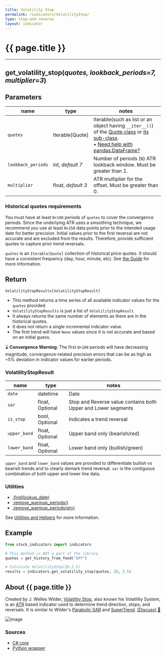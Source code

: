 ```yaml
---
title: Volatility Stop
permalink: /indicators/VolatilityStop/
type: stop-and-reverse
layout: indicator
---
```


# {{ page.title }}

<hr>

## **get_volatility_stop**(*quotes, lookback_periods=7, multiplier=3*)

## Parameters

| name | type | notes
| -- |-- |--
| `quotes` | Iterable[Quote] | Iterable(such as list or an object having `__iter__()`) of the [Quote class]({{site.baseurl}}/guide/#historical-quotes) or [its sub-class]({{site.baseurl}}/guide/#using-custom-quote-classes). <br><span class='qna-dataframe'> • [Need help with pandas.DataFrame?]({{site.baseurl}}/guide/#using-pandasdataframe)</span>
| `lookback_periods` | int, *default 7* | Number of periods (`N`) ATR lookback window.  Must be greater than 1.
| `multiplier` | float, *default 3* | ATR multiplier for the offset.  Must be greater than 0.

### Historical quotes requirements

You must have at least `N+100` periods of `quotes` to cover the convergence periods.  Since the underlying ATR uses a smoothing technique, we recommend you use at least `N+250` data points prior to the intended usage date for better precision.  Initial values prior to the first reversal are not accurate and are excluded from the results.  Therefore, provide sufficient quotes to capture prior trend reversals.

`quotes` is an `Iterable[Quote]` collection of historical price quotes.  It should have a consistent frequency (day, hour, minute, etc).  See [the Guide]({{site.baseurl}}/guide/#historical-quotes) for more information.

## Return

```python
VolatilityStopResults[VolatilityStopResult]
```

- This method returns a time series of all available indicator values for the `quotes` provided.
- `VolatilityStopResults` is just a list of `VolatilityStopResult`.
- It always returns the same number of elements as there are in the historical quotes.
- It does not return a single incremental indicator value.
- The first trend will have `None` values since it is not accurate and based on an initial guess.

:hourglass: **Convergence Warning**: The first `N+100` periods will have decreasing magnitude, convergence-related precision errors that can be as high as ~5% deviation in indicator values for earlier periods.

### VolatilityStopResult

| name | type | notes
| -- |-- |--
| `date` | datetime | Date
| `sar` | float, Optional | Stop and Reverse value contains both Upper and Lower segments
| `is_stop` | bool, Optional | Indicates a trend reversal
| `upper_band` | float, Optional | Upper band only (bearish/red)
| `lower_band` | float, Optional | Lower band only (bullish/green)

`upper_band` and `lower_band` values are provided to differentiate bullish vs bearish trends and to clearly demark trend reversal.  `sar` is the contiguous combination of both upper and lower line data.

### Utilities

- [.find(lookup_date)]({{site.baseurl}}/utilities#find-indicator-result-by-date)
- [.remove_warmup_periods()]({{site.baseurl}}/utilities#remove-warmup-periods)
- [.remove_warmup_periods(qty)]({{site.baseurl}}/utilities#remove-warmup-periods)

See [Utilities and Helpers]({{site.baseurl}}/utilities#utilities-for-indicator-results) for more information.

## Example

```python
from stock_indicators import indicators

# This method is NOT a part of the library.
quotes = get_history_from_feed("SPY")

# Calculate VolatilityStop(20,2.5)
results = indicators.get_volatility_stop(quotes, 20, 2.5)
```

## About {{ page.title }}

Created by J. Welles Wilder, [Volatility Stop](https://archive.org/details/newconceptsintec00wild), also known his Volatility System, is an [ATR](../Atr/) based indicator used to determine trend direction, stops, and reversals.  It is similar to Wilder's [Parabolic SAR](../ParabolicSar/#content) and [SuperTrend](../SuperTrend/#content).
[[Discuss] :speech_balloon:]({{site.github.base_repository_url}}/discussions/564 "Community discussion about this indicator")

![image]({{site.charturl}}/VolatilityStop.png)

### Sources

- [C# core]({{site.base_sourceurl}}/s-z/VolatilityStop/VolatilityStop.Series.cs)
- [Python wrapper]({{site.sourceurl}}/volatility_stop.py)
